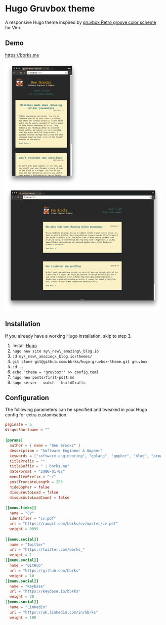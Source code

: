 # Hugo Gruvbox theme

A responsive Hugo theme inspired by [gruvbox Retro groove color scheme](https://github.com/morhetz/gruvbox) for Vim.

## Demo

https://bbrks.me

<img title="Desktop View" src="screenshots/mobile.png" height="400"><img title="Desktop View" src="screenshots/desktop.png" height="400">

## Installation

If you already have a working Hugo installation, skip to step 3.

1. Install [Hugo](https://gohugo.io/)
2. `hugo new site my\_new\_amazing\_blog.io`
3. `cd my\_new\_amazing\_blog.io/themes/`
4. `git clone git@github.com:bbrks/hugo-gruvbox-theme.git gruvbox`
5. `cd ..`
6. `echo 'theme = "gruvbox"' >> config.toml`
7. `hugo new posts/first-post.md`
8. `hugo server --watch --buildDrafts`

## Configuration

The following parameters can be specified and tweaked in your Hugo config for extra customisation.

```toml
paginate = 5
disqusShortname = ""

[params]
  author = { name = "Ben Brooks" }
  description = "Software Engineer & Gopher"
  keywords = ["software engineering", "golang", "gopher", "blog", "programmer", "bbrks"]
  titlePrefix = ""
  titleSuffix = " | bbrks.me"
  dateFormat = "2006-01-02"
  menuItemPrefix = "~/"
  postTruncateLength = 250
  hideGopher = false
  disqusAutoLoad = false
  disqusAutoLoadCount = false

[[menu.links]]
  name = "CV"
  identifier = "cv.pdf"
  url = "https://rawgit.com/bbrks/cv/master/cv.pdf"
  weight = 9999

[[menu.social]]
  name = "Twitter"
  url = "https://twitter.com/bbrks_"
  weight = 1
[[menu.social]]
  name = "GitHub"
  url = "https://github.com/bbrks"
  weight = 10
[[menu.social]]
  name = "Keybase"
  url = "https://keybase.io/bbrks"
  weight = 30
[[menu.social]]
  name = "LinkedIn"
  url = "https://uk.linkedin.com/in/bbrks"
  weight = 100
```
